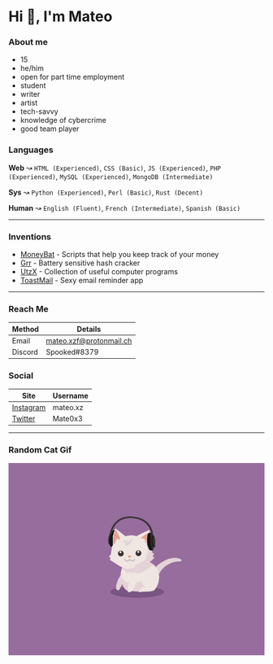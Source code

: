 # Hi 👋, I'm Mateo #

### About me ###

- 15
- he/him
- open for part time employment
- student
- writer
- artist
- tech-savvy
- knowledge of cybercrime
- good team player


### Languages ###

**Web** ↝ `HTML (Experienced)`, `CSS (Basic)`, `JS (Experienced)`, `PHP (Experienced)`, `MySQL (Experienced)`, `MongoDB (Intermediate)`

**Sys** ↝ `Python (Experienced)`, `Perl (Basic)`, `Rust (Decent)`

**Human** ↝ `English (Fluent)`, `French (Intermediate)`, `Spanish (Basic)`

---

### Inventions ###

- [MoneyBat](https://github.com/wolfrust/MoneyBat) - Scripts that help you keep track of your money
- [Grr](https://github.com/wolfrust/Grr) - Battery sensitive hash cracker
- [UtzX](https://github.com/wolfrust/UtzX) - Collection of useful computer programs
- [ToastMail](https://toastmail.xyz) - Sexy email reminder app

---

### Reach Me ###

| Method      | Details     |
| ----------- | ----------- |
| Email       | mateo.xzf@protonmail.ch |
| Discord     | Spooked#8379    |



### Social ###

| Site | Username |
|------| ---------|
| [Instagram](https://instagram.com/mateo.xz) | mateo.xz |
| [Twitter](https://twitter.com/Mate0x3) | Mate0x3 |

---

### Random Cat Gif ###
<img src='random_cat.gif' alt='Cute Cat'>
